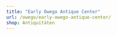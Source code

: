 ```yaml
---
title: "Early Owego Antique Center"
url: /owego/early-owego-antique-center/
shop: Antiquitäten
---
```

